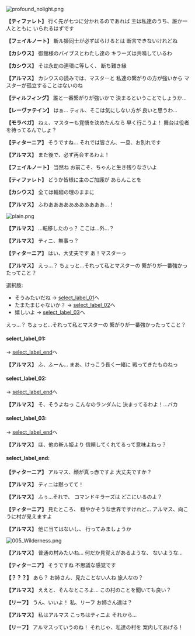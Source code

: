 
![profound_nolight.png](../images/backgrounds/profound_nolight.png)

**【ティファレト】**
行く先が七つに分かれるのであれば
主は私達のうち、誰か一人とともに
いられるはずです

**【フェイルノート】**
斬ル姫同士が必ずばらけるとは
断言できないけれどね

**【カシウス】**
御館様のバイブスとわたし達の
キラーズは共鳴しているわ

**【カシウス】**
そは永劫の連環に等しく、
断ち難き縁

**【アルマス】**
カシウスの読みでは、マスターと
私達の繋がりの方が強いから
マスターが孤立することはないのね

**【ティルフィング】**
誰と一番繋がりが強いかで
決まるということでしょうか…

**【レーヴァテイン】**
はぁ…
ティル、そこは気にしない方が
良いと思うわ…

**【モラベガ】**
ねぇ、マスターも覚悟を決めたんなら
早く行こうよ！
舞台は役者を待ってるんでしょ？

**【ティターニア】**
そうですね…
それでは皆さん、一旦、お別れです

**【アルマス】**
また後で、必ず再会するわよ！

**【フェイルノート】**
当然ね
お前こそ、ちゃんと生き残りなさいよ

**【ティファレト】**
どうか皆様に主のご加護が
あらんことを

**【カシウス】**
全ては輪廻の理のままに

**【アルマス】**
ふわあああああああああああ…！

![plain.png](../images/backgrounds/plain.png)

**【アルマス】**
…転移したのっ？
ここは…外…？

**【アルマス】**
ティニ、無事っ？

**【ティターニア】**
はい、大丈夫です
あ！マスターっ

**【アルマス】**
えっ…？
ちょっと…それって私とマスターの
繋がりが一番強かったってこと？

選択肢:
- そうみたいだね → [select_label_01](#select_label_01)へ
- たまたまじゃないか？ → [select_label_02](#select_label_02)へ
- 嬉しいよ → [select_label_03](#select_label_03)へ

えっ…？
ちょっと…それって私とマスターの
繋がりが一番強かったってこと？

#### select_label_01:
 → [select_label_end](#select_label_end)へ

**【アルマス】**
ふ、ふーん…
まあ、けっこう長く一緒に
戦ってきたものねっ

#### select_label_02:
 → [select_label_end](#select_label_end)へ

**【アルマス】**
そ、そうよねっ
こんなのランダムに
決まってるわよ！…バカ

#### select_label_03:
 → [select_label_end](#select_label_end)へ

**【アルマス】**
ほ、他の斬ル姫より
信頼してくれてるって意味よねっ？

#### select_label_end:

**【ティターニア】**
アルマス、顔が真っ赤ですよ
大丈夫ですか？

**【アルマス】**
ティニは黙ってて！

**【アルマス】**
ふぅ…それで、
コマンドキラーズは
どこにいるのよ？

**【ティターニア】**
見たところ、
穏やかそうな世界ですけれど…
アルマス、向こうに村が見えますよ

**【アルマス】**
他に当てはないし、
行ってみましょうか

![005_Wilderness.png](../images/backgrounds/005_Wilderness.png)

**【アルマス】**
普通の村みたいね…
何だか見覚えがあるような、
ないような…

**【ティターニア】**
そうですね
不思議な感覚です

**【？？？】**
あら？
お姉さん、見たことない人ね
旅人なの？

**【アルマス】**
ええと、そんなところよ…
この村のことを聞いても良い？

**【リーフ】**
うん、いいよ！
私、リーフ
お姉さん達は？

**【アルマス】**
私はアルマス
こっちはティニよ
それから…

**【リーフ】**
アルマスっていうのね！
それじゃ、私達の村を
案内してあげる！